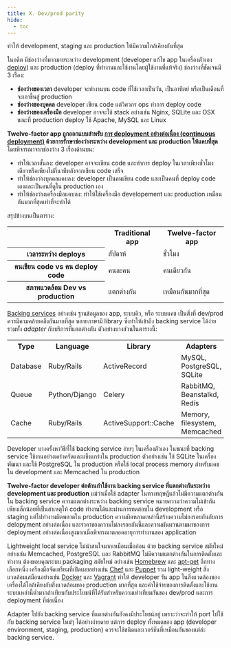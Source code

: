 ```yaml
---
title: X. Dev/prod parity
hide:
  - toc
---
```

ทำให้ development, staging และ production ให้มีความใกล้เคียงกันที่สุด

ในอดีต มีช่องว่างที่มากมายระหว่าง development (developer แก้ไข app ในเครื่องตัวเอง [deploy](./codebase.md)) และ production (deploy ที่ทำงานและใช้งานโดยผู้ใช้งานที่แท้จริง) ช่องว่างที่ชัดเจนมี 3 เรื่่อง:

* **ช่องว่างของเวลา** developer จะทำงานบน code ที่ใช้เวลาเป็นวัน, เป็นอาทิตย์ หรือเป็นเดือนที่จะเอาขึ้นสู่ production
* **ช่องว่างของบุคคล** developer เขียน code แต่วิศวกร ops ทำการ deploy code
* **ช่องว่างของเครื่องมือ** developer อาจจะใช้ stack อย่างเช่น Nginx, SQLite และ OSX ขณะที่ production deploy ใช้ Apache, MySQL และ Linux

**Twelve-factor app ถูกออกแบบสำหรับ [การ deployment อย่างต่อเนื่อง (continuous deployment)](http://avc.com/2011/02/continuous-deployment/) ด้วยการรักษาช่องว่างระหว่าง development และ production ให้แคบที่สุด** โดยพิจารณาจากช่องว่าง 3 เรื่องด้านบน:

* ทำให้เวลาสั้นลง: developer อาจจะเขียน code และทำการ deploy ในเวลาเพียงชั่วโมงเดียวหรือเพียงไม่กี่นาทีหลังจากเขียน code เสร็จ
* ทำให้ช่องว่างบุคคลแคบลง: developer เป็นคนเขียน code และเป็นคนที่ deploy code เองและเป็นคนที่ดูใน production เอง
* ทำให้ช่องว่างเครื่องมือแคบลง: ทำให้ใช้เครื่องมือ developement และ production เหมือนกันมากที่สุดเท่าที่จะทำได้

สรุปข้างบนเป็นตาราง:

<table>
  <tr>
    <th></th>
    <th>Traditional app</th>
    <th>Twelve-factor app</th>
  </tr>
  <tr>
    <th>เวลาระหว่าง deploys</th>
    <td>สัปดาห์</td>
    <td>ชั่วโมง</td>
  </tr>
  <tr>
    <th>คนเขียน code vs คน deploy code </th>
    <td>คนละคน</td>
    <td>คนเดียวกัน</td>
  </tr>
  <tr>
    <th>สภาพแวดล้อม Dev vs production</th>
    <td>แตกต่างกัน</td>
    <td>เหมือนกันมากที่สุด</td>
  </tr>
</table>

[Backing services](./backing-services.md) อย่างเช่น ฐานข้อมูลของ app, ระบบคิว, หรือ ระบบแคช เป็นสิ่งที่ dev/prod ควรมีควมคล้ายคลึงกันมากที่สุด หลายภาษามี library ซึ่งทำให้เข้าถึง backing service ได้ง่าย รวมทั้ง *adapter* กับบริการที่แตกต่างกัน ตัวอย่างบางส่วนในตารางนี้:

<table>
  <tr>
    <th>Type</th>
    <th>Language</th>
    <th>Library</th>
    <th>Adapters</th>
  </tr>
  <tr>
    <td>Database</td>
    <td>Ruby/Rails</td>
    <td>ActiveRecord</td>
    <td>MySQL, PostgreSQL, SQLite</td>
  </tr>
  <tr>
    <td>Queue</td>
    <td>Python/Django</td>
    <td>Celery</td>
    <td>RabbitMQ, Beanstalkd, Redis</td>
  </tr>
  <tr>
    <td>Cache</td>
    <td>Ruby/Rails</td>
    <td>ActiveSupport::Cache</td>
    <td>Memory, filesystem, Memcached</td>
  </tr>
</table>

Developer บางครั้งหาวิธีที่ใช้ backing service ง่ายๆ ในเครื่องตัวเอง ในขณะที่ backing service ใช้งานอย่างเคร่งครัดและแข็งแกร่งใน production ตัวอย่างเช่น ใช้ SQLite ในเครื่องพัฒนา และใช้ PostgreSQL ใน production หรือใช้ local process memory สำหรับแคชใน development และ Memcached ใน production

**Twelve-factor developer ต่อต้านกำใช้งาน backing service ที่แตกต่างกันระหว่าง development และ production** แม้ว่าเมื่อใช้ adapter ในทางทฤษฎีแล้วไม่มีความแตกต่างกันใน backing service ความแตกต่างระหว่าง backing service หมายความว่าความไม่เข้ากันเพียงเล็กน้อยที่เป็นสาเหตุให้ code ทำงานได้และผ่านการทดสอบใน development หรือ staging แต่ไปทำงานผิดพลาดใน production ความผิดหลาดเหล่านี้สร้างความไม่ลงรอยกันกับการ delopyment อย่างต่อเนื่อง และราคาของความไม่ลงรอยกันนี้และความผันผวนตามมาของการ deployment อย่างต่อเนื่องสูงมากเมื่อพิจารณาตลอดอายุการทำงานของ application

Lightweight local service ไม่น่าสนใจมากเหมือนเมื่อก่อน ด้วย backing service สมัยใหม่อย่างเช่น Memcached, PostgreSQL และ RabbitMQ ไม่มีความแตกต่างกันในการติดตั้งและทำงาน ต้องขอบคุณระบบ packaging สมัยใหม่ อย่างเช่น [Homebrew](http://mxcl.github.com/homebrew/) และ [apt-get](https://help.ubuntu.com/community/AptGet/Howto) อีกทางเลือกหนึ่ง เครืองมือจัดเตรียมที่เปิดเผยอย่างเช่น [Chef](http://www.opscode.com/chef/) และ [Puppet](http://docs.puppetlabs.com/) รวม light-weight สิ่งแวดล้อมเสมือนอย่างเช่น [Docker](https://www.docker.com/) และ [Vagrant](http://vagrantup.com/) ทำให้ developer รัน app ในสิ่งแวดล้องของเครื่องได้ใกล้เคียงกับสิ่งแวดล้อมของ production มากที่สุด และค่าใช้จ่ายของการติดตั้งและใช้งานระบบเหล่านี้ต่ำมากถ้าเทียบกับประโยชน์ที่ได้รับสำหรับความเท่าเทียมกันของ dev/prod และการ deployment ที่ต่อเนื่อง

Adapter ไปยัง backing service ที่แตกต่างกันยังคงมีประโยชน์อยู่ เพราะว่าจะทำให้ port ไปใช้กับ backing service ใหม่ๆ ได้อย่างง่ายดาย แต่การ deploy ทั้งหมดของ app (developer environment, staging, production) ควรจะใช้ชนิดและเวอร์ชันที่เหมือนกันของแต่ล่ะ backing service.


